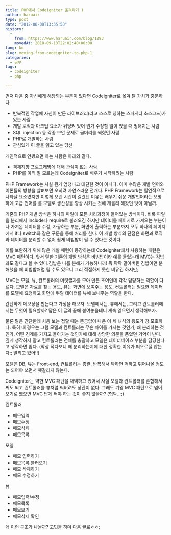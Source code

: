 ```yaml
---
title: PHP에서 Codeigniter 옮겨타기 1
author: haruair
type: post
date: "2012-08-08T13:35:58"
history:
  - 
    from: https://www.haruair.com/blog/1293
    movedAt: 2018-09-13T22:02:40+00:00
lang: ko
slug: moving-from-codeigniter-to-php-1
categories:
  - 공부
tags:
  - codeigniter
  - php

---
```

먼저 다음 중 자신에게 해당되는 부분이 있다면 Codeigniter로 옮겨 탈 가치가 충분하다.

  * 반복적인 작업에 자신이 만든 라이브러리(라고 스스로 칭하는 스파게티 소스코드)가 있는 사람
  * 개발 로직과 마크업 요소가 뒤엉켜 있어 뭔가 수정할 일이 있을 때 멍해지는 사람
  * SQL injection 등 각종 보안 문제로 골머리를 썩혔던 사람
  * PHP로 개발하는 사람
  * 관심있게 이 글을 읽고 있는 당신

<div>
  개인적으로 안봤으면 하는 사람은 아래와 같다.
</div>

<div>
  <ul>
    <li>
      객체지향 프로그래밍에 대해 관심이 없는 사람
    </li>
    <li>
      PHP를 아직 잘 모르는데 Codeigniter로 배우기 시작하려는 사람
    </li>
  </ul>
</div>

PHP Framework는 사실 뭔가 엄청나고 대단한 것이 아니다. <!--more-->이미 수많은 개발 언어와 이론들의 방향을 살펴보면 오히려 자연스러운 전개다. PHP Framework는 필연적으로 나타날 요소였지만 이렇게 오랜 시간이 걸렸던 이유는 배우기 쉬운 개발언어라는 오명 하에 고급 언어를 롤 모델로 생산성을 향상 시키는 것에 게을리 해왔던 탓이 아닐까.

기존의 PHP 개발 방식은 하나의 파일에 모든 처리과정이 들어있는 방식이다. 비록 파일을 분리해서 include나 require로 불러오긴 하지만 데이터를 페이지로 가져오는 부분이나 가져온 데이터를 수정, 가공하는 부분, 화면에 출력하는 부분까지 모두 하나의 페이지에서 if나 switch와 같은 구문을 통해 처리를 한다. 이 개발 방식의 단점은 화면과 로직과 데이터를 분리할 수 없어 쉽게 비빔밥이 될 수 있다는 것이다.

이를 보완하기 위해 많은 개발 패턴이 등장하는데 Codeigniter에서 사용하는 패턴은 MVC 패턴이다. 앞서 말한 기존의 개발 방식은 비빔밥이라 예를 들었는데 MVC는 김밥과도 같다고 볼 수 있다.김밥은 나름 분해가 가능하니까! 뭐 꽉꽉 말아버린 김밥이면 분해했을 때 비빔밥처럼 될 수도 있으니 그리 적절하지 못한 비유긴 하지만;

MVC는 모델, 뷰, 컨트롤러의 머릿글자를 모아 만든 조어인데 각각 담당하는 역할이 다르다. 모델은 자료를 찾는 용도, 뷰는 화면에 보여주는 용도, 컨트롤러는 필요한 데이터를 모델에 요청하고 화면에 뿌릴 데이터를 뷰에 보내주는 역할을 한다.

간단하게 메모장을 만든다고 가정을 해보자. 모델에서는, 뷰에서는, 그리고 컨트롤러에서는 무엇이 필요할까? 답은 이 글의 끝에 붙여놓을테니 계속 읽으면서 생각해보자.

물론 말은 간단한데 처음 보는 접할 때는 뜬금없이 나온 이 세 녀석의 용도가 참 모호하다. 특히 내 경우는 그럼 모델과 컨트롤러는 무슨 차이를 가지는 것인가, 왜 분리하는 것인가, 어떤 경계를 가지고 돌아가는 것인가에 대해 상당한 의문을 품었던 기억이 난다. 깊게 생각하지 말고 컨트롤러는 전체를 총괄하고 모델은 데이터베이스 부분을 담당한다고 생각하면 쉽다. (막상 적다보니 왜 분리하는지에 대한 정확한 이유가 떠오르질 않는다;; 말리고 있어!!)

모델은 DB, 뷰는 Front-end, 컨트롤러는 총괄. 반복해서 탁하면 억하고 튀어나올 정도는 되어야 쓰면서 헷갈리지 않는다.

Codeigniter는 약한 MVC 패턴을 채택하고 있어서 사실 모델과 컨트롤러를 혼합해서 써도 되고 컨트롤러를 뷰처럼 써버려도 상관이 없다. 그래도 기왕 MVC 패턴으로 넘어오기로 했으면 MVC 답게 써야 하는 것이 좋지 않을까? (협박..;;)

컨트롤러

  * 메모입력
  * 메모수정
  * 메모삭제
  * 메모목록

<div>
  <p>
    모델
  </p>
  
  <ul>
    <li>
      메모 입력하기
    </li>
    <li>
      메모목록 불러오기
    </li>
    <li>
      메모 삭제하기
    </li>
    <li>
      메모 수정하기
    </li>
  </ul>
</div>

뷰

  * 메모입력/수정
  * 메모목록
  * 메모보기
  * 메모삭제 확인

왜 이런 구조가 나올까? 고민을 하며 다음 글로ㅎㅎ;